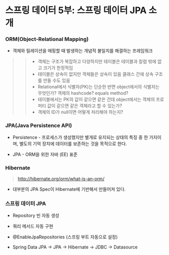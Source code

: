 # 스프링 데이터 5부: 스프링 데이터 JPA 소개

### ORM(Object-Relational Mapping)

- 객체와 릴레이션을 매핑할 때 발생하는 개념적 불일치를 해결하는 프레임워크

>> - 객체는 구조가 복잡하고 다양하지만 테이블은 테이블과 칼럼 밖에 없고 크기가 한정적임
>> - 테이블은 상속이 없지만 객체들은 상속이 있음 클래스 간에 상속 구조를 만들 수도 있음
>> - Relational에서 식별자(PK)는 단순한 반면 object에서의 식별자는 무엇인가? 객체의 hashcode? equals method?
>> - 테이블에서는 PK의 값이 같으면 같은 건데 object에서는 객체의 프로퍼티 값이 같으면 같은 객체라고 할 수 있는가?
>> - 객체의 ID가 null이면 어떻게 처리해야 하는지?

### JPA(Java Persistence API)

- Persistence - 프로세스가 생성했지만 별개로 유지되는 상태의 특징 중 한 가지이며, 별도의 기억 장치에 데이터를 보존하는 것을 목적으로 한다.

- JPA - ORM을 위한 자바 (EE) 표준

### Hibernate

> http://hibernate.org/orm/what-is-an-orm/

- 대부분의 JPA Spec이 Hibernate에 기반해서 만들어져 있다.


### 스프링 데이터 JPA

- Repository 빈 자동 생성

- 쿼리 메서드 자동 구현

- @EnableJpaRepositories (스프링 부트 자동으로 설정)

- Spring Data JPA -> JPA -> Hibernate -> JDBC -> Datasource
